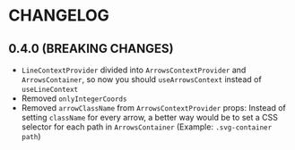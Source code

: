 # CHANGELOG

## 0.4.0 (BREAKING CHANGES)

- `LineContextProvider` divided into `ArrowsContextProvider` and `ArrowsContainer`, so now you should `useArrowsContext` instead of `useLineContext`
- Removed `onlyIntegerCoords`
- Removed `arrowClassName` from `ArrowsContextProvider` props: Instead of setting `className` for every arrow, a better way would be to set a CSS selector for each path in `ArrowsContainer` (Example: `.svg-container path`)
